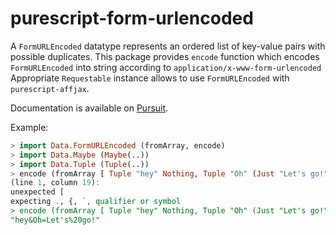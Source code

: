 # purescript-form-urlencoded

A `FormURLEncoded` datatype represents an ordered list of key-value pairs
with possible duplicates. This package provides `encode` function which encodes
`FormURLEncoded` into string according to `application/x-www-form-urlencoded`
Appropriate `Requestable` instance allows to use `FormURLEncoded` with `purescript-affjax`.

Documentation is available on [Pursuit][Pursuit].

[Pursuit]: https://pursuit.purescript.org/packages/purescript-form-urlencoded

Example:

```haskell
> import Data.FormURLEncoded (fromArray, encode)
> import Data.Maybe (Maybe(..))
> import Data.Tuple (Tuple(..))
> encode (fromArray [ Tuple "hey" Nothing, Tuple "Oh" (Just "Let's go!") ]
(line 1, column 19):
unexpected [
expecting ., {, `, qualifier or symbol
> encode (fromArray [ Tuple "hey" Nothing, Tuple "Oh" (Just "Let's go!") ])
"hey&Oh=Let's%20go!"
```
